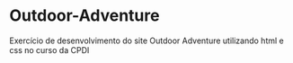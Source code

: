 # Outdoor-Adventure
Exercício de desenvolvimento do site Outdoor Adventure utilizando html e css no curso da CPDI
